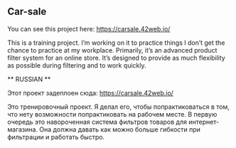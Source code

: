 ## Car-sale
You can see this project here: 
https://carsale.42web.io/

This is a training project. I’m working on it to practice things I don’t get the chance to practice at my workplace. Primarily, it’s an advanced product filter system for an online store. It’s designed to provide as much flexibility as possible during filtering and to work quickly.

** RUSSIAN **

Этот проект задеплоен сюда: 
https://carsale.42web.io/

Это тренировочный проект. Я делал его, чтобы попрактиковаться в том, что нету возможности попрактиковать на рабочем месте. В первую очередь это навороченная система фильтров товаров для интернет-магазина. Она должна давать как можно больше гибкости при фильтрации и работать быстро.


